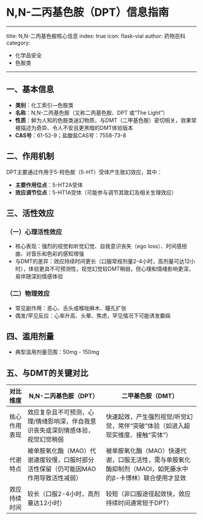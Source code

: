 # N,N-二丙基色胺（DPT）信息指南
---
title: N,N-二丙基色胺核心信息
index: true
icon: flask-vial
author: 药物百科
category:
  - 化学品安全
  - 色胺类
---

## 一、基本信息
- **类别**：化工索引—色胺类
- **名称**：N,N-二丙基色胺（又称二丙基色胺、DPT 或“The Light”）
- **性质**：鲜为人知的色胺类迷幻物质，与DMT（二甲基色胺）密切相关，效果常被描述为奇异、令人不安且更黑暗的DMT体验版本
- **CAS号**：61-52-9；盐酸盐CAS号：7558-73-8


## 二、作用机制
DPT主要通过作用于5-羟色胺（5-HT）受体产生致幻效应，其中：
- **主要作用位点**：5-HT2A受体
- **效应调节位点**：5-HT1A受体（可能参与调节其致幻及相关生理效应）


## 三、活性效应
### （一）心理活性效应
- 核心表现：强烈的视觉和听觉幻觉、自我意识丧失（ego loss）、时间感扭曲、对音乐和色彩的感知增强
- 与DMT的差异：效应持续时间更长（口服常规剂量2-4小时，高剂量可达12小时），体验更具不可预测性，视觉幻觉较DMT稍弱，但心理和情绪影响更深，易伴随深刻情感体验

### （二）物理效应
- 常见副作用：恶心、舌头或喉咙麻木、瞳孔扩张
- 偶发/罕见反应：心率升高、头晕、焦虑，罕见情况下可能诱发癫痫


## 四、滥用剂量
- 典型滥用剂量范围：50mg - 150mg


## 五、与DMT的关键对比
| 对比维度       | N,N-二丙基色胺（DPT）                                                                 | 二甲基色胺（DMT）                                                                 |
|----------------|---------------------------------------------------------------------------------------|-----------------------------------------------------------------------------------|
| 核心作用表现   | 效应复杂且不可预测，心理/情绪影响深，伴自我意识丧失或深刻情感体验，视觉幻觉稍弱       | 快速起效，产生强烈视觉/听觉幻觉，常伴“突破”体验（如进入超现实维度、接触“实体”）   |
| 代谢特点       | 被单胺氧化酶（MAO）代谢速度较慢，口服时部分活性保留（仍可能因MAO作用导致活性减弱）   | 被单胺氧化酶（MAO）快速代谢，口服无活性，需与单胺氧化酶抑制剂（MAOI，如死藤水中的β-卡博林）联合使用才显效 |
| 效应持续时间   | 较长（口服2-4小时，高剂量达12小时）                                                   | 较短（非口服途径起效快，效应持续时间通常短于DPT）                                 |